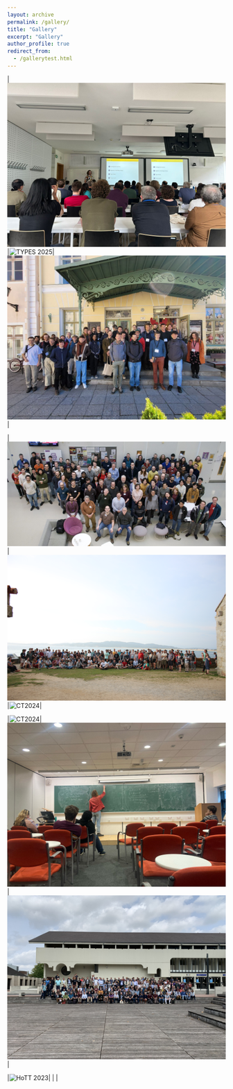 ```yaml
---
layout: archive
permalink: /gallery/
title: "Gallery"
excerpt: "Gallery"
author_profile: true
redirect_from: 
  - /gallerytest.html
---
```

|![CT 2025](/images/CT2025.jpg)|![TYPES 2025](TYPES2025.jpg)|![PSSL2025](PSSL_Tallinn.jpg)|

|![CLHCT](clhct.jpeg)|![CT2024](CT20241.jpg)|![CT2024](CT20242.jpg)|

|![CT2024](CT20243.jpg)|![PP-talk](PP-talk.jpg)|![CT2023](CT23_Group_photo.jpg)|

|![HoTT 2023](HoTT_Group_photo.jpeg)| | |



